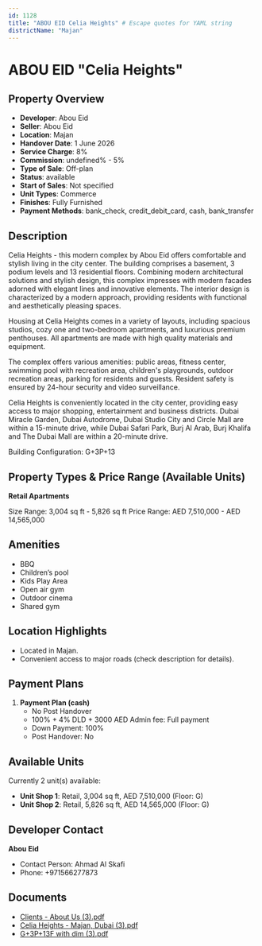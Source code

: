```yaml
---
id: 1128
title: "ABOU EID Celia Heights" # Escape quotes for YAML string
districtName: "Majan"
---
```


# ABOU EID "Celia Heights"

## Property Overview
- **Developer**: Abou Eid
- **Seller**: Abou Eid
- **Location**: Majan
- **Handover Date**: 1 June 2026
- **Service Charge**: 8%
- **Commission**: undefined% - 5%
- **Type of Sale**: Off-plan
- **Status**: available
- **Start of Sales**: Not specified
- **Unit Types**: Commerce
- **Finishes**: Fully Furnished
- **Payment Methods**: bank_check, credit_debit_card, cash, bank_transfer

## Description
Celia Heights - this modern complex by Abou Eid offers comfortable and stylish living in the city center. The building comprises a basement, 3 podium levels and 13 residential floors. Combining modern architectural solutions and stylish design, this complex impresses with modern facades adorned with elegant lines and innovative elements. The interior design is characterized by a modern approach, providing residents with functional and aesthetically pleasing spaces.

Housing at Celia Heights comes in a variety of layouts, including spacious studios, cozy one and two-bedroom apartments, and luxurious premium penthouses. All apartments are made with high quality materials and equipment.

The complex offers various amenities: public areas, fitness center, swimming pool with recreation area, children's playgrounds, outdoor recreation areas, parking for residents and guests. Resident safety is ensured by 24-hour security and video surveillance.

Celia Heights is conveniently located in the city center, providing easy access to major shopping, entertainment and business districts. Dubai Miracle Garden, Dubai Autodrome, Dubai Studio City and Circle Mall are within a 15-minute drive, while Dubai Safari Park, Burj Al Arab, Burj Khalifa and The Dubai Mall are within a 20-minute drive.

Building Configuration: G+3P+13

## Property Types & Price Range (Available Units)
**Retail Apartments**

Size Range: 3,004 sq ft - 5,826 sq ft
Price Range: AED 7,510,000 - AED 14,565,000

## Amenities
- BBQ
- Children’s pool
- Kids Play Area
- Open air gym
- Outdoor cinema
- Shared gym

## Location Highlights
- Located in Majan.
- Convenient access to major roads (check description for details).

## Payment Plans
1. **Payment Plan (cash)**
   - No Post Handover
   - 100% + 4% DLD + 3000 AED Admin fee: Full payment
   - Down Payment: 100%
   - Post Handover: No

## Available Units
Currently 2 unit(s) available:
- **Unit Shop 1**: Retail, 3,004 sq ft, AED 7,510,000 (Floor: G)
- **Unit Shop 2**: Retail, 5,826 sq ft, AED 14,565,000 (Floor: G)

## Developer Contact
**Abou Eid**
- Contact Person: Ahmad Al Skafi
- Phone: +971566277873

## Documents
- [Clients - About Us (3).pdf](https://cdn.geniemap.net/2024/03/28/bxiHZIJMnpj9iv4tr2sDYoPboCEdVmKc9pEuIb0L.pdf)
- [Celia Heights - Majan, Dubai (3).pdf](https://cdn.geniemap.net/2024/03/28/IE5V7z5Dh0TQa0AJUGAUEsEOwTYgyU4aDdsPXh5C.pdf)
- [G+3P+13F with dim (3).pdf](https://cdn.geniemap.net/2024/03/28/mUYZW37lBBPu3saTGkG2bX28AjaiA0hpeJ4AKYlT.pdf)
